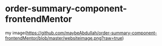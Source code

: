 # order-summary-component-frontendMentor

my image(https://github.com/maybeAbdullah/order-summary-component-frontendMentor/blob/master/websiteimage.png?raw=true)
